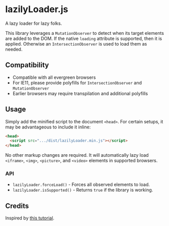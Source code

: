 # lazilyLoader.js
A lazy loader for lazy folks.

This library leverages a `MutationObserver` to detect when its target elements are added to the DOM.
If the native `loading` attribute is supported, then it is applied.
Otherwise an `IntersectionObserver` is used to load them as needed.

## Compatibility
- Compatible with all evergreen browsers
- For IE11, please provide polyfills for `IntersectionObserver` and `MutationObserver`
- Earlier browsers may require transpilation and additional polyfills

## Usage
Simply add the minified script to the document `<head>`.
For certain setups, it may be advantageous to include it inline:

```html
<head>
  <script src=".../dist/lazilyLoader.min.js"></script>
</head>
```

No other markup changes are required.
It will automatically lazy load `<iframe>`, `<img>`, `<picture>`, and `<video>` elements in supported browsers.

### API
- `lazilyLoader.forceLoad()` - Forces all observed elements to load.
- `lazilyLoader.isSupported()` - Returns `true` if the library is working.

## Credits
Inspired by [this tutorial](https://shiftbacktick.io/code/2019/08/17/lazily-lazy-loading.html).
